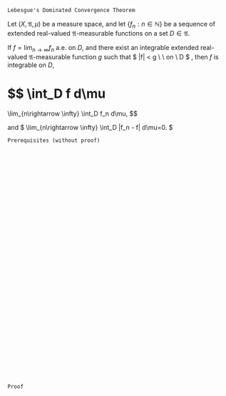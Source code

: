 ```
Lebesgue's Dominated Convergence Theorem
```
Let $(X, \mathfrak{A}, \mu)$ be a measure space, and
let $\{f_n:n \in \mathbb{N}\}$ be a sequence of extended real-valued $\mathfrak{A}$-measurable functions on a set $D\in\mathfrak{A}$.

If $f=\lim_{n\rightarrow \infty}f_n$ a.e. on $D$, and there exist an integrable extended real-valued $\mathfrak{A}$-measurable function $g$ such that
$
|f| < g \ \ on \ D
$
, then $f$ is integrable on $D$,

$$
\int_D f d\mu
=
\lim_{n\rightarrow \infty} \int_D f_n d\mu,
$$

and
$
\lim_{n\rightarrow \infty} \int_D |f_n - f| d\mu=0.
$

```
Prerequisites (without proof)
```

<br>
<br>
<br>
<br>
<br>
<br>
<br>
<br>
<br>
<br>
<br>
<br>
<br>
<br>
<br>
<br>
<br>
<br>
<br>
<br>
<br>
<br>
<br>
<br>
<br>
<br>
<br>
<br>
<br>
<br>


```
Proof
```
